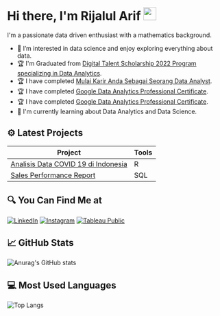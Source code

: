 <!-- ### Hi there 👋 
https://drive.google.com/file/d/16WV8SZqtsJv8P4b5yPnEP0aBZX5pzmC3/view?usp=drive_link
https://www.coursera.org/account/accomplishments/professional-cert/CHA368J6L3DE
https://drive.google.com/file/d/1WMI-805NIcIqf92mv3TOXX4MTdZAkPWt/view?usp=drive_link

https://drive.google.com/file/d/18bjrZBM48_k-HlgI3dasRPLsQa_kQXwN/view?usp=sharing
-->
#  Hi there, I'm Rijalul Arif <img src="https://github.com/TheDudeThatCode/TheDudeThatCode/blob/master/Assets/Hi.gif" width="30px">

I'm a passionate data driven enthusiast with a mathematics background.

- 👀 I’m interested in data science and enjoy exploring everything about data.
- :trophy: I'm Graduated from <a href="https://drive.google.com/file/d/16WV8SZqtsJv8P4b5yPnEP0aBZX5pzmC3/view?usp=drive_link" target="_blank">Digital Talent Scholarship 2022 Program specializing in Data Analytics</a>.
- :trophy: I have completed <a href="https://drive.google.com/file/d/1WMI-805NIcIqf92mv3TOXX4MTdZAkPWt/view?usp=drive_link" target="_blank">Mulai Karir Anda Sebagai Seorang Data Analyst</a>.
- :trophy: I have completed <a href="https://www.coursera.org/account/accomplishments/professional-cert/CHA368J6L3DE" target="_blank">Google Data Analytics Professional Certificate</a>.
- :trophy: I have completed <a href="https://drive.google.com/file/d/18bjrZBM48_k-HlgI3dasRPLsQa_kQXwN/view?usp=sharing" target="_blank">Google Data Analytics Professional Certificate</a>.
- :book: I'm currently learning about Data Analytics and Data Science.

## ⚙ Latest Projects
| **Project**                         | **Tools** |
|-------------------------------------|-----------|
| <a href="https://github.com/rijalularif/analisis_covid19" target="_blank">Analisis Data COVID 19 di Indonesia | R         |
| <a href="https://github.com/rijalularif/DQLAB/blob/516147c2e7ec1c258a51165c059819838f3c8a1c/Project%20Data%20Analysis%20for%20Retail:%20Sales%20Performance%20Report/sales_performance_report.sql" target="_blank">Sales Performance Report</a>            | SQL       |

## 🔍 You Can Find Me at
<p>
  <a href="https://www.linkedin.com/in/rijalularif/" target="_blank"><img alt="LinkedIn" src="https://img.shields.io/badge/linkedin-%230077B5.svg?&style=for-the-badge&logo=linkedin&logoColor=white" /></a>  
  <a href="https://www.instagram.com/rijalula/" target="_blank"><img alt="Instagram" src="https://img.shields.io/badge/instagram-%23E4405F.svg?&style=for-the-badge&logo=instagram&logoColor=white" /></a>  
  <a href="https://public.tableau.com/app/profile/rijalul.arif" target="_blank"><img alt="Tableau Public" src="https://img.shields.io/badge/tableau-%23E4405F.svg?&style=for-the-badge&logo=tableau&logoColor=white&color=blue" /></a>  
</p>

## :chart_with_upwards_trend: GitHub Stats
![Anurag's GitHub stats](https://github-readme-stats.vercel.app/api?username=rijalularif&show_icons=true&theme=radical)

## :computer: Most Used Languages
![Top Langs](https://github-readme-stats.vercel.app/api/top-langs/?username=rijalularif&theme=radical)

<!---
rijalularif/rijalularif is a ✨ special ✨ repository because its `README.md` (this file) appears on your GitHub profile.
You can click the Preview link to take a look at your changes.
--->
<!--
**rijalularif/rijalularif** is a ✨ _special_ ✨ repository because its `README.md` (this file) appears on your GitHub profile.

Here are some ideas to get you started:

- 🔭 I’m currently working on ...
- 🌱 I’m currently learning ...
- 👯 I’m looking to collaborate on ...
- 🤔 I’m looking for help with ...
- 💬 Ask me about ...
- 📫 How to reach me: ...
- 😄 Pronouns: ...
- ⚡ Fun fact: ...
-->
